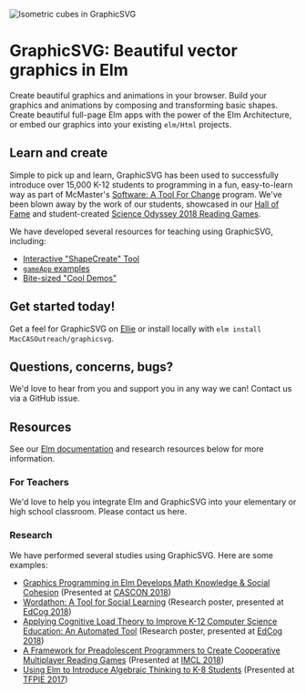 ![Isometric cubes in GraphicSVG](https://cschank.github.io/Cubes.svg "Logo Title Text 1")
# GraphicSVG: Beautiful vector graphics in Elm
Create beautiful graphics and animations in your browser. Build your graphics and animations by composing 
and transforming basic shapes. Create beautiful full-page Elm apps with the power of the Elm Architecture, 
or embed our graphics into your existing `elm/Html` projects.

## Learn and create
Simple to pick up and learn, GraphicSVG has been used to successfully introduce over 15,000 K-12 students to
programming in a fun, easy-to-learn way as part of McMaster's [Software: A Tool For Change](http://outreach.mcmaster.ca 
"Outreach Homepage") program. We've been blown away by the work of our students, showcased in our [Hall of Fame](http://outreach.mcmaster.ca/showcase.html) and student-created [Science Odyssey 2018 Reading Games](http://www.cas.mcmaster.ca/~anand/SciOdy2018.html).

We have developed several resources for teaching using GraphicSVG, including:
- [Interactive "ShapeCreate" Tool](http://www.cas.mcmaster.ca/~anand/ShapeCreate2.html)
- [`gameApp` examples](http://www.cas.mcmaster.ca/~anand/examples/)
- [Bite-sized "Cool Demos"](http://www.cas.mcmaster.ca/~anand/CoolDemos/)

## Get started today!
Get a feel for GraphicSVG on [Ellie](https://ellie-app.com/3PykbNFSQPfa1) or 
install locally with `elm install MacCASOutreach/graphicsvg`.

## Questions, concerns, bugs?
We'd love to hear from you and support you in any way we can! Contact us via a GitHub issue.

## Resources
See our [Elm documentation](http://package.elm-lang.org/packages/MacCASOutreach/graphicsvg/latest/GraphicSVG) and research resources below for more information.

### For Teachers
We'd love to help you integrate Elm and GraphicSVG into your elementary or high school classroom. Please contact us here.

### Research
We have performed several studies using GraphicSVG. Here are some examples:
- [Graphics Programming in Elm Develops Math Knowledge & Social Cohesion](https://www.researchgate.net/publication/328518021_Graphics_Programming_in_Elm_Develops_Math_Knowledge_Social_Cohesion) (Presented at [CASCON 2018](https://www-01.ibm.com/ibm/cas/cascon/))
- [Wordathon: A Tool for Social Learning](https://www.researchgate.net/publication/326631727_Wordathon_A_Tool_for_Social_Learning) (Research poster, presented at [EdCog 2018](http://www.edcogmcmaster.ca/))
- [Applying Cognitive Load Theory to Improve K-12 Computer Science Education: An Automated Tool](https://www.researchgate.net/publication/326631504_Applying_Cognitive_Load_Theory_to_Improve_K-12_Computer_Science_Education_An_Automated_Tool) (Research poster, presented at [EdCog 2018](http://www.edcogmcmaster.ca/))
- [A Framework for Preadolescent Programmers to Create Cooperative Multiplayer Reading Games](https://www.researchgate.net/publication/328517973_AAM_A_Framework_for_Preadolescent_Programmers_to_Create_Cooperative_Multiplayer_Reading_Games) (Presented at [IMCL 2018](http://www.imcl-conference.org/current/))
- [Using Elm to Introduce Algebraic Thinking to K-8 Students](https://www.researchgate.net/publication/325092849_Using_Elm_to_Introduce_Algebraic_Thinking_to_K-8_Students) (Presented at [TFPIE 2017](https://www.cs.kent.ac.uk/people/staff/sjt/TFPIE2017/TFPIE_2017/Home.html))
